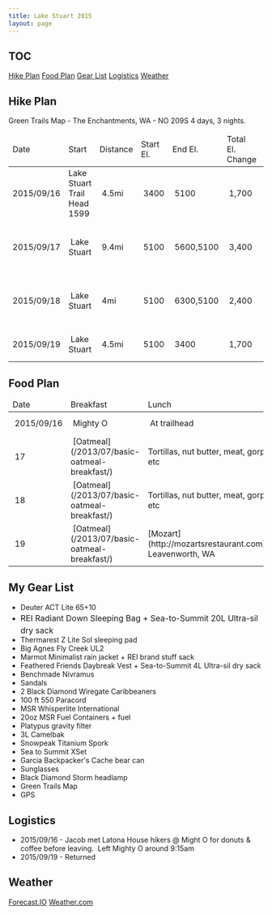 ```yaml
---
title: Lake Stuart 2015
layout: page
---
```

## TOC

[Hike Plan](#hike) [Food Plan](#food) [Gear List](#gear) [Logistics](#logic) [Weather](#weather)

## <a id="hike"></a>Hike Plan

Green Trails Map - The Enchantments, WA - NO 209S 4 days, 3 nights.

<table>

<thead>

<tr>

<td>Date</td>

<td>Start</td>

<td>Distance</td>

<td>Start El.</td>

<td>End El.</td>

<td>Total El. Change</td>

<td>End</td>

<td> Hardness</td>

</tr>

</thead>

<tbody>

<tr>

<td>2015/09/16</td>

<td>Lake Stuart Trail Head 1599</td>

<td> 4.5mi</td>

<td> 3400</td>

<td> 5100</td>

<td> 1,700</td>

<td> Lake Stuart</td>

<td> 6.2</td>

<td>[BlackCamera](http://ghtns.com/2015/09/lsd2015-day1/) [RedCamera](http://ghtns.com/2015/09/lsd2015r-day1/)</td>

</tr>

<tr>

<td>2015/09/17</td>

<td> Lake Stuart</td>

<td> 9.4mi</td>

<td> 5100</td>

<td> 5600,5100</td>

<td> 3,400</td>

<td> Colchuck Lake, Lake Stuart</td>

<td>12.8</td>

<td>[BlackCamera](http://ghtns.com/2015/09/lsd2015-day2/) [RedCamera](http://ghtns.com/2015/09/lsd2015r-day2/)</td>

</tr>

<tr>

<td>2015/09/18</td>

<td> Lake Stuart</td>

<td> 4mi</td>

<td> 5100</td>

<td> 6300,5100</td>

<td> 2,400</td>

<td> Horseshoe Lake, Lake Stuart</td>

<td> 6.4</td>

<td>[BlackCamera](http://ghtns.com/2015/09/lsd2015-day3/) [RedCamera](http://ghtns.com/2015/09/lsd2015r-day3/)</td>

</tr>

<tr>

<td>2015/09/19</td>

<td> Lake Stuart</td>

<td> 4.5mi</td>

<td> 5100</td>

<td> 3400</td>

<td> 1,700</td>

<td>Lake Stuart Trail Head 1599</td>

<td> 6.2</td>

<td>[BlackCamera](http://ghtns.com/2015/09/lsd2015-day4/)</td>

</tr>

</tbody>

</table>

## <a id="food"></a>Food Plan

<table>

<thead>

<tr>

<td>Date</td>

<td>Breakfast</td>

<td>Lunch</td>

<td>Dinner</td>

</tr>

</thead>

<tbody>

<tr>

<td> 2015/09/16</td>

<td> Mighty O</td>

<td> At trailhead</td>

<td> [Beef Chili](http://ghtns.com/2015/08/trail-chili/)</td>

</tr>

<tr>

<td> 17</td>

<td> [Oatmeal](/2013/07/basic-oatmeal-breakfast/)</td>

<td>Tortillas, nut butter, meat, gorp, etc</td>

<td> [Pasta with Turkey & Pesto](http://ghtns.com/2013/07/spaghetti-with-pesto-sauce-and-chicken/)</td>

</tr>

<tr>

<td> 18</td>

<td> [Oatmeal](/2013/07/basic-oatmeal-breakfast/)</td>

<td>Tortillas, nut butter, meat, gorp, etc</td>

<td> [Pasta with Red Sauce](http://ghtns.com/2013/07/spaghetti-with-red-sauce-meat-peppers/)</td>

</tr>

<tr>

<td> 19</td>

<td> [Oatmeal](/2013/07/basic-oatmeal-breakfast/)</td>

<td>[Mozart](http://mozartsrestaurant.com), Leavenworth, WA</td>

<td> in Seattle</td>

</tr>

</tbody>

</table>

## <a id="gear"></a>My Gear List

*   Deuter ACT Lite 65+10
*   <span style="line-height: 1.714285714; font-size: 1rem;">REI Radiant Down Sleeping Bag + Sea-to-Summit 20L Ultra-sil dry sack</span>
*   Thermarest Z Lite Sol sleeping pad
*   Big Agnes Fly Creek UL2
*   Marmot Minimalist rain jacket + REI brand stuff sack
*   Feathered Friends Daybreak Vest + Sea-to-Summit 4L Ultra-sil dry sack
*   Benchmade Nivramus
*   Sandals
*   2 Black Diamond Wiregate Caribbeaners
*   100 ft 550 Paracord
*   MSR Whisperlite International
*   20oz MSR Fuel Containers + fuel
*   Platypus gravity filter
*   3L Camelbak
*   Snowpeak Titanium Spork
*   Sea to Summit XSet
*   Garcia Backpacker's Cache bear can
*   Sunglasses
*   Black Diamond Storm headlamp
*   Green Trails Map
*   GPS

## <a id="logic"></a>Logistics

*   2015/09/16 - Jacob met Latona House hikers @ Might O for donuts & coffee before leaving.  Left Mighty O around 9:15am
*   2015/09/19 - Returned

## <a id="weather"></a>Weather

[Forecast.IO](http://forecast.io/#/f/47.5972,-120.6595) [Weather.com](http://www.weather.com/weather/today/l/USWA0227:1:US)